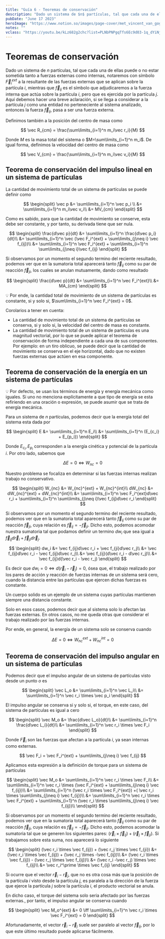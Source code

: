 ```yaml
---
title: "Guía 6 - Teoremas de conservación"
description: "Dado un sistema de $n$ partículas, tal que cada una de ellas puede o no estar sometida tanto a fuerzas externas como internas, notaremos con símbolo F_i{ext} a la resultante de las fuerzas externas que se aplican sobre la partícula $i$, mientras que f_{ij} es el símbolo que adjudicaremos a la fuerza interna que actúa sobre la partícula $i$, pero que es ejercida por la partícula $j$. Aquí debemos hacer una breve aclaración, si se llega a considerar a la partícula $j$ como una entidad no perteneciente al sistema analizado, entonces la fuerza f_{ij}, pasa a ser una fuerza externa."
pubDate: "June 17 2023"
heroImage: "https://www.notion.so/images/page-cover/met_vincent_van_gogh_oleanders.jpg"
notes: ""
vclass: "https://youtu.be/kLz682g2chc?list=PLNbPNPgqTfs6Ec9d03-1q_dYiNjJ3WNEF"
---
```


# Teoremas de conservación

Dado un sistema de $n$ partículas, tal que cada una de ellas puede o no estar sometida tanto a fuerzas externas como internas, notaremos con símbolo $\vec F_i^{ext}$ a la resultante de las fuerzas externas que se aplican sobre la partícula $i$, mientras que $\vec f_{ij}$ es el símbolo que adjudicaremos a la fuerza interna que actúa sobre la partícula $i$, pero que es ejercida por la partícula $j$. Aquí debemos hacer una breve aclaración, si se llega a considerar a la partícula $j$ como una entidad no perteneciente al sistema analizado, entonces la fuerza $\vec f_{ij}$, pasa a ser una fuerza externa.

Definimos también a la posición del centro de masa como

$$
\vec R_{cm} = \frac{\sum\limits_{i=1}^n m_i\vec r_i}{M}
$$

Donde $M$ es la masa total del sistema o $M=\sum\limits_{i=1}^n m_i$. De igual forma, definimos la velocidad del centro de masa como

$$
\vec V_{cm} = \frac{\sum\limits_{i=1}^n m_i\vec v_i}{M}
$$

## Teorema de conservación del impulso lineal en un sistema de partículas

La cantidad de movimiento total de un sistema de partículas se puede definir como

$$
\begin{split}
\vec p &= \sum\limits_{i=1}^n \vec p_i \\
&= \sum\limits_{i=1}^n m_i\vec v_i\\
&= MV_{cm}
\end{split}
$$

Como es sabido, para que la cantidad de movimiento se conserve, esta debe ser constante, y por tanto, su derivada tiene que ser nula.

$$
\begin{split}
\frac{d\vec p}{dt} &= \sum\limits_{i=1}^n \frac{d\vec p_i}{dt}\\
&= \sum\limits_{i=1}^n \vec (\vec F_i^{ext} + \sum\limits_{j\neq i} \vec f_{ij})\\
&= \sum\limits_{i=1}^n \vec F_i^{ext} + \sum\limits_{i=1}^n \sum\limits_{j\neq i}\vec f_{ij}
\end{split}
$$

Si observamos por un momento el segundo termino del reciente resultado, podemos ver que en la sumatoria total aparecerá tanto $\vec f_{ij}$ como su par de reacción $\vec f_{ji}$, los cuales se anulan mutuamente, dando como resultado

$$
\begin{split}
\frac{d\vec p}{dt} &= \sum\limits_{i=1}^n \vec F_i^{ext}\\
&= MA_{cm}
\end{split}
$$

<aside>

💡 Por ende, la cantidad total de movimiento de un sistema de partículas es constante, si y solo si, $\sum\limits_{i=1}^n \vec F_i^{ext} = 0$.

</aside>

Corolarios a tener en cuenta:

- La cantidad de movimiento total de un sistema de partículas se conserva, si y solo si, la velocidad del centro de masa es constante.
- La cantidad de movimiento total de un sistema de partículas es una magnitud vectorial, por lo que se puede aplicar el teorema de conservación de forma independiente a cada una de sus componentes. Por ejemplo: en un tiro oblicuo, se puede decir que la cantidad de movimiento se conserva en el eje horizontal, dado que no existen fuerzas externas que actúen en esa componente.

## Teorema de conservación de la energía en un sistema de partículas

<aside>

💡 Por defecto, se usan los términos de energía y energía mecánica como iguales. Si uno no menciona explícitamente a que tipo de energía se esta refiriendo en una oración o expresión, se puede asumir que se trata de energía mecánica.

</aside>

Para un sistema de $n$ partículas, podemos decir que la energía total del sistema esta dada por

$$
\begin{split}
E &= \sum\limits_{i=1}^n E_i\\
&= \sum\limits_{i=1}^n (E_{c_i} + E_{p_i})
\end{split}
$$

Donde $E_{c_i},E_{p_i}$ corresponden a la energía cinética y potencial de la partícula $i$. Por otro lado, sabemos que

$$
\Delta E = 0 \iff W_{nc} = 0
$$

Nuestro problema se focaliza en determinar si las fuerzas internas realizan trabajo no conservativo.

$$
\begin{split}
W_{nc} &= W_{nc}^{ext} + W_{nc}^{int}\\
dW_{nc} &= dW_{nc}^{ext} + dW_{nc}^{int}\\
&= \sum\limits_{i=1}^n \vec F_i^{ext}d\vec r_i + \sum\limits_{i=1}^n \sum\limits_{j\neq i}\vec f_{ij}d\vec r_i
\end{split}
$$

Si observamos por un momento el segundo termino del reciente resultado, podemos ver que en la sumatoria total aparecerá tanto $\vec f_{ij}$ como su par de reacción $\vec f_{ji}$, cuya relación es $\vec f_{ij} = -\vec f_{ji}$. Dicho esto, podemos acomodar nuestra sumatoria tal que podamos definir un termino $dw_i$ que sea igual a $\vec f_{ij}d\vec r_i + \vec f_{ji}d\vec r_j$.

$$
\begin{split}
dw_i &= \vec f_{ij}d\vec r_i + \vec f_{ji}d\vec r_j\\
&= \vec f_{ij}d\vec r_i - \vec f_{ij}d\vec r_j\\
&= \vec f_{ij}(d\vec r_i - d\vec r_j)\\
&= \vec f_{ij}d(\vec r_i - \vec r_j)
\end{split}
$$

Es decir que $dw_i = 0 \iff d(\vec r_i - \vec r_j) = 0$, ósea que, el trabajo realizado por los pares de acción y reacción de fuerzas internas de un sistema será cero, cuando la distancia entre las partículas que ejercen dichas fuerzas es constante.

Un cuerpo solido es un ejemplo de un sistema cuyas partículas mantienen siempre una distancia constante.

Solo en esos casos, podemos decir que al sistema solo lo afectan las fuerzas externas. En otros casos, no me queda otras que considerar el trabajo realizado por las fuerzas internas.

Por ende, en general, la energía de un sistema solo se conserva cuando

$$
\Delta E = 0 \iff W_{nc}^{ext} + W_{nc}^{int} = 0
$$

## Teorema de conservación del impulso angular en un sistema de partículas

Podemos decir que el impulso angular de un sistema de partículas visto desde un punto $o$ es

$$
\begin{split}
\vec L_o &= \sum\limits_{i=1}^n \vec L_i\\
&= \sum\limits_{i=1}^n  \vec r_i \times \vec p_i
\end{split}
$$

El impulso angular se conserva si y solo si, el torque, en este caso, del sistema de partículas es igual a cero

$$
\begin{split}
\vec M_o &= \frac{d\vec L_o}{dt}\\
&= \sum\limits_{i=1}^n \frac{d\vec L_i}{dt}\\
&= \sum\limits_{i=1}^n  \vec r_i \times \vec F_i
\end{split}
$$

Donde $\vec F_i$ son las fuerzas que afectan a la partícula $i$, ya sean internas como externas.

$$
\vec F_i = \vec F_i^{ext} + \sum\limits_{j\neq i} \vec f_{ij}
$$

Aplicamos esta expresión a la definición de torque para un sistema de partículas

$$
\begin{split}
\vec M_o &= \sum\limits_{i=1}^n  \vec r_i \times \vec F_i\\
&= \sum\limits_{i=1}^n  \vec r_i \times (\vec F_i^{ext} + \sum\limits_{j\neq i} \vec f_{ij})\\
&= \sum\limits_{i=1}^n  (\vec r_i \times \vec F_i^{ext}) +( \vec r_i \times \sum\limits_{j\neq i} \vec f_{ij})\\
&= \sum\limits_{i=1}^n  \vec r_i \times \vec F_i^{ext} + \sum\limits_{i=1}^n (\vec r_i \times \sum\limits_{j\neq i} \vec f_{ij})\\
\end{split}
$$

Si observamos por un momento el segundo termino del reciente resultado, podemos ver que en la sumatoria total aparecerá tanto $\vec f_{ij}$ como su par de reacción $\vec f_{ji}$, cuya relación es $\vec f_{ij} = -\vec f_{ji}$. Dicho esto, podemos acomodar la sumatoria tal que se generen los siguientes pares: $(\vec r_i \times \vec f_{ij}) + (\vec r_j \times \vec f_{ji})$. Si trabajamos sobre esta suma, nos aparecerá lo siguiente

$$
\begin{split}
(\vec r_i \times \vec f_{ij}) + (\vec r_j \times \vec f_{ji})
&= (\vec r_i \times \vec f_{ij}) + (\vec r_j \times -\vec f_{ij})\\
&= (\vec r_i \times \vec f_{ij}) - (\vec r_j \times \vec f_{ij})\\
&= (\vec r_i -\vec r_j) \times \vec f_{ij}\\
&= \vec r_i^\prime \times \vec f_{ij}
\end{split}
$$

Si ocurre que el vector $\vec r_i -\vec r_j$, que no es otra cosa más que la posición de la partícula $i$ visto desde la partícula $j$, es paralela a la dirección de la fuerza que ejerce la partícula $j$ sobre la partícula $i$, el producto vectorial se anula.

En dicho caso, el torque del sistema solo seria afectado por las fuerzas externas., por tanto, el impulso angular se conserva cuando

$$
\begin{split}
\vec M_o^{ext} &= 0 \iff \sum\limits_{i=1}^n  \vec r_i \times \vec F_i^{ext} = 0
\end{split}
$$

Afortunadamente, el vector $\vec r_i -\vec r_j$ suele ser paralelo al vector $\vec f_{ij},$ por lo que este último resultado puede aplicarse fácilmente.
